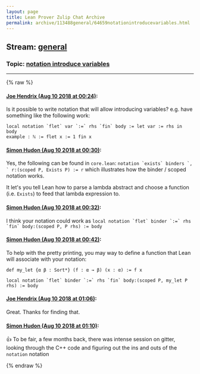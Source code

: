 ```yaml
---
layout: page
title: Lean Prover Zulip Chat Archive 
permalink: archive/113488general/64659notationintroducevariables.html
---
```


## Stream: [general](index.html)
### Topic: [notation introduce variables](64659notationintroducevariables.html)

---


{% raw %}
#### [ Joe Hendrix (Aug 10 2018 at 00:24)](https://leanprover.zulipchat.com/#narrow/stream/113488-general/topic/notation%20introduce%20variables/near/131200648):
Is it possible to write notation that will allow introducing variables?  e.g. have something like the following work:
```
local notation `flet` var `:=` rhs `fin` body := let var := rhs in body
example : ℕ := flet x := 1 fin x
```

#### [ Simon Hudon (Aug 10 2018 at 00:30)](https://leanprover.zulipchat.com/#narrow/stream/113488-general/topic/notation%20introduce%20variables/near/131200900):
Yes, the following can be found in `core.lean`: ``notation `exists` binders `, ` r:(scoped P, Exists P) := r`` which illustrates how the binder / scoped notation works.

It let's you tell Lean how to parse a lambda abstract and choose a function (i.e. `Exists`) to feed that lambda expression to.

#### [ Simon Hudon (Aug 10 2018 at 00:32)](https://leanprover.zulipchat.com/#narrow/stream/113488-general/topic/notation%20introduce%20variables/near/131200992):
I think your notation could work as ``local notation `flet` binder `:=` rhs `fin` body:(scoped P, P rhs) := body``

#### [ Simon Hudon (Aug 10 2018 at 00:42)](https://leanprover.zulipchat.com/#narrow/stream/113488-general/topic/notation%20introduce%20variables/near/131201428):
To help with the pretty printing, you may way to define a function that Lean will associate with your notation:

```lean
def my_let {α β : Sort*} (f : α → β) (x : α) := f x

local notation `flet` binder `:=` rhs `fin` body:(scoped P, my_let P rhs) := body
```

#### [ Joe Hendrix (Aug 10 2018 at 01:06)](https://leanprover.zulipchat.com/#narrow/stream/113488-general/topic/notation%20introduce%20variables/near/131202287):
Great.  Thanks for finding that.

#### [ Simon Hudon (Aug 10 2018 at 01:10)](https://leanprover.zulipchat.com/#narrow/stream/113488-general/topic/notation%20introduce%20variables/near/131202453):
:+1: To be fair, a few months back, there was intense session on gitter, looking through the C++ code and figuring out the ins and outs of the `notation` notation


{% endraw %}
